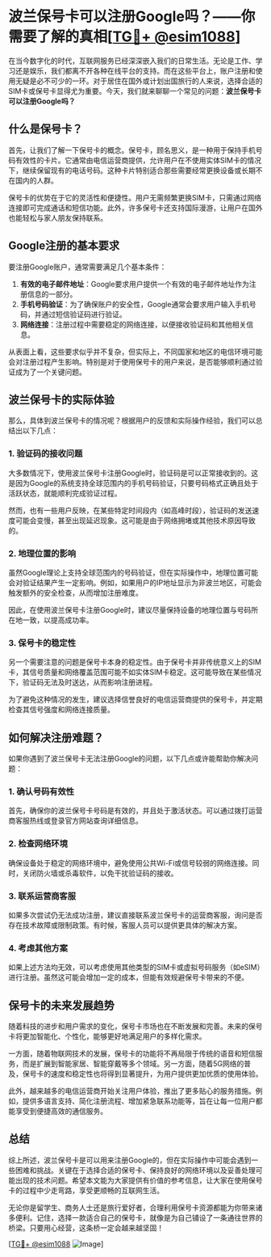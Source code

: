 # 波兰保号卡可以注册Google吗？——你需要了解的真相[[TG💪+ @esim1088](https://t.me/s/esim1088)]

在当今数字化的时代，互联网服务已经深深嵌入我们的日常生活。无论是工作、学习还是娱乐，我们都离不开各种在线平台的支持。而在这些平台上，账户注册和使用无疑是必不可少的一环。对于居住在国外或计划出国旅行的人来说，选择合适的SIM卡或保号卡显得尤为重要。今天，我们就来聊聊一个常见的问题：**波兰保号卡可以注册Google吗？**

## 什么是保号卡？

首先，让我们了解一下保号卡的概念。保号卡，顾名思义，是一种用于保持手机号码有效性的卡片。它通常由电信运营商提供，允许用户在不使用实体SIM卡的情况下，继续保留现有的电话号码。这种卡片特别适合那些需要经常更换设备或长期不在国内的人群。

保号卡的优势在于它的灵活性和便捷性。用户无需频繁更换SIM卡，只需通过网络连接即可完成通话和短信功能。此外，许多保号卡还支持国际漫游，让用户在国外也能轻松与家人朋友保持联系。

## Google注册的基本要求

要注册Google账户，通常需要满足几个基本条件：

1. **有效的电子邮件地址**：Google要求用户提供一个有效的电子邮件地址作为注册信息的一部分。
2. **手机号码验证**：为了确保账户的安全性，Google通常会要求用户输入手机号码，并通过短信验证码进行验证。
3. **网络连接**：注册过程中需要稳定的网络连接，以便接收验证码和其他相关信息。

从表面上看，这些要求似乎并不复杂，但实际上，不同国家和地区的电信环境可能会对注册过程产生影响。特别是对于使用保号卡的用户来说，是否能够顺利通过验证成为了一个关键问题。

## 波兰保号卡的实际体验

那么，具体到波兰保号卡的情况呢？根据用户的反馈和实际操作经验，我们可以总结出以下几点：

### 1. 验证码的接收问题

大多数情况下，使用波兰保号卡注册Google时，验证码是可以正常接收到的。这是因为Google的系统支持全球范围内的手机号码验证，只要号码格式正确且处于活跃状态，就能顺利完成验证过程。

然而，也有一些用户反映，在某些特定时间段内（如高峰时段），验证码的发送速度可能会变慢，甚至出现延迟现象。这可能是由于网络拥堵或其他技术原因导致的。

### 2. 地理位置的影响

虽然Google理论上支持全球范围内的号码验证，但在实际操作中，地理位置可能会对验证结果产生一定影响。例如，如果用户的IP地址显示为非波兰地区，可能会触发额外的安全检查，从而增加注册难度。

因此，在使用波兰保号卡注册Google时，建议尽量保持设备的地理位置与号码所在地一致，以提高成功率。

### 3. 保号卡的稳定性

另一个需要注意的问题是保号卡本身的稳定性。由于保号卡并非传统意义上的SIM卡，其信号质量和网络覆盖范围可能不如实体SIM卡稳定。这可能导致在某些情况下，验证码无法及时送达，从而影响注册进程。

为了避免这种情况的发生，建议选择信誉良好的电信运营商提供的保号卡，并定期检查其信号强度和网络连接质量。

## 如何解决注册难题？

如果你遇到了波兰保号卡无法注册Google的问题，以下几点或许能帮助你解决问题：

### 1. 确认号码有效性

首先，确保你的波兰保号卡号码是有效的，并且处于激活状态。可以通过拨打运营商客服热线或登录官方网站查询详细信息。

### 2. 检查网络环境

确保设备处于稳定的网络环境中，避免使用公共Wi-Fi或信号较弱的网络连接。同时，关闭防火墙或杀毒软件，以免干扰验证码的接收。

### 3. 联系运营商客服

如果多次尝试仍无法成功注册，建议直接联系波兰保号卡的运营商客服，询问是否存在技术故障或限制政策。有时候，客服人员可以提供更具体的解决方案。

### 4. 考虑其他方案

如果上述方法均无效，可以考虑使用其他类型的SIM卡或虚拟号码服务（如eSIM）进行注册。虽然这可能会增加一定的成本，但能有效规避保号卡带来的不便。

## 保号卡的未来发展趋势

随着科技的进步和用户需求的变化，保号卡市场也在不断发展和完善。未来的保号卡将更加智能化、个性化，能够更好地满足用户的多样化需求。

一方面，随着物联网技术的发展，保号卡的功能将不再局限于传统的语音和短信服务，而是扩展到智能家居、智能穿戴等多个领域。另一方面，随着5G网络的普及，保号卡的速度和稳定性也将得到显著提升，为用户提供更加优质的使用体验。

此外，越来越多的电信运营商开始关注用户体验，推出了更多贴心的服务措施。例如，提供多语言支持、简化注册流程、增加紧急联系功能等，旨在让每一位用户都能享受到便捷高效的通信服务。

## 总结

综上所述，波兰保号卡是可以用来注册Google的，但在实际操作中可能会遇到一些困难和挑战。关键在于选择合适的保号卡、保持良好的网络环境以及妥善处理可能出现的技术问题。希望本文能为大家提供有价值的参考信息，让大家在使用保号卡的过程中少走弯路，享受更顺畅的互联网生活。

无论你是留学生、商务人士还是旅行爱好者，合理利用保号卡资源都能为你带来诸多便利。记住，选择一款适合自己的保号卡，就像是为自己铺设了一条通往世界的桥梁。只要用心经营，这条桥一定会越来越坚固！

[[TG💪+ @esim1088](https://t.me/s/esim1088) ![Image](https://i.postimg.cc/4NQfJmqS/Snipaste-2025-05-13-00-14-12.png)]